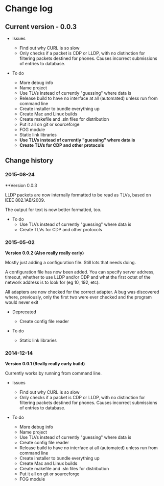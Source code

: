 # Change log
## Current version - 0.0.3

* Issues
  * Find out why CURL is so slow
  * Only checks if a packet is CDP or LLDP, with no distinction for filtering packets destined for phones. Causes incorrect submissions of entries to database.
  
* To do 
  * More debug info
  * Name project
  * Use TLVs instead of currently "guessing" where data is
  * Release build to have no interface at all (automated) unless run from command line
  * Create installer to bundle everything up
  * Create Mac and Linux builds
  * Create makefile and .sln files for distribution
  * Put it all on git or sourceforge
  * FOG module
  * Static link libraries
  * **Use TLVs instead of currently "guessing" where data is**
  * **Create TLVs for CDP and other protocols**
  


## Change history  

### 2015-08-24
**Version 0.0.3

LLDP packets are now internally formatted to be read as TLVs, based on IEEE 802.1AB/2009.

The output for text is now better formatted, too.

* To do
  * Use TLVs instead of currently "guessing" where data is
  * Create TLVs for CDP and other protocols



### 2015-05-02
**Version 0.0.2 (Also really really early)**

Mostly just adding a configuration file. Still lots that needs doing.

A configuration file has now been added. You can specify server address, timeout, whether to use LLDP and/or CDP and what the first octet of the network address is to look for (eg 10, 192, etc). 

All adapters are now checked for the correct adapter. A bug was discovered where, previously, only the first two were ever checked and the program would never exit

* Deprecated
  * Create config file reader
  
* To do 
  * Static link libraries


### 2014-12-14
**Version 0.0.1 (Really really early build)**


Currently works by running from command line.


* Issues
  * Find out why CURL is so slow
  * Only checks if a packet is CDP or LLDP, with no distinction for filtering packets destined for phones. Causes incorrect submissions of entries to database.
  
* To do 
  * More debug info
  * Name project
  * Use TLVs instead of currently "guessing" where data is
  * Create config file reader
  * Release build to have no interface at all (automated) unless run from command line
  * Create installer to bundle everything up
  * Create Mac and Linux builds
  * Create makefile and .sln files for distribution
  * Put it all on git or sourceforge
  * FOG module
